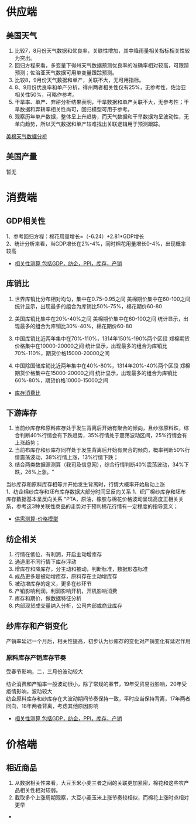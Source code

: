 # 供应端
## 美国天气

1. 比较7，8月份天气数据和优良率，关联性增加，其中降雨量相关指标相关性较为突出。
2. 回归方程来看，多变量下得州天气数据预测优良率的准确率相对较高，可跟踪预测；佐治亚天气数据可用单变量跟踪预测。
3. 比较8，9月份天气数据和单产，关联不大，无可用指标。
4. 8、9月份优良率和单产分析，得州两者相关性仅有25%，无参考性，佐治亚相关性50%，可略作参考。
5. 干旱率、单产、弃耕分析结果表明，干旱数据和单产关联不大，无参考性；干旱数据和弃耕率相关性尚可，回归模型可用于参考。
6. 观察历年单产数据，整体呈上升趋势，而天气数据和干旱数据均呈波动性，无单向趋势，所以天气数据和单产较难找出关联逻辑用于预测跟踪。


[美棉天气数据分析](File:///C:\Users\dell\Desktop\交接文件\供需变量模型\历史分析文件\近期重点\美棉天气数据分析.xlsx)

## 美国产量
暂无

# 消费端
## GDP相关性
								
1、参考回归方程：棉花用量增长=（-6.24）+2.81*GDP增长								
2、统计分析来看，当GDP增长在2%-4%，同时棉花用量增长0-4%，出现概率较高								
- [相关性测算 包括GDP，纺企，PPI，库存，产销]("C:\Users\dell\Desktop\交接文件\供需变量模型\历史分析文件\近期重点\相关性测算.xlsx") 
## 库销比
1. 世界库销比分布相对均匀，集中在0.75-0.95之间
美棉期价集中在60-100之间
统计显示，出现最多的组合为库销比50%-75%，棉花期价60-80

2. 美国库销比集中在20%-40%之间
美棉期价集中在60-100之间
统计显示，出现最多的组合为库销比30%-40%，棉花期价60-80

3. 中国库销比近两年集中在70%-110%，1314年150%-190%两个区段
郑棉期货价格集中在10000-20000之间
统计显示，出现最多的组合为库销比70%-110%，期货价格15000-20000之间

4. 中国除国储库销比近两年集中在40%-80%，1314年20%-40%两个区段
郑棉期货价格集中在15000-20000之间
统计显示，出现最多的组合为库销比60%-80%，期货价格10000-15000之间

- [库存消费比]("C:\Users\dell\Desktop\交接文件\供需变量模型\历史分析文件\近期重点\库存消费比.xlsx")


## 下游库存
1. 当前纱库存和原料库存处于发生背离后开始有聚合的倾向，且纱涨原料跌，综合判断40%行情会有下跌趋势，35%行情处于震荡波动区间，25%行情会有上涨趋势；
2. 当前布库存和纱库存同样处于发生背离后开始有聚合的倾向，概率判断50%行情震荡波动，38%行情上涨，13%行情下跌；
3. 结合两类数据源测算（我司及信息网），综合行情判断40%震荡波动，34%下跌，26%上涨。"								
									
									
当纱库存和原料库存相等并开始发生背离时，行情大概率开始启动上涨							
1、纺企棉纱库存和坯布库存数据大部分时间呈反向关系
1、织厂棉纱库存和坯布库存数据基本呈反向关系
"PTA，原油，橡胶与棉花价格波动呈现高度正相关关系，参考这3种关联性商品的走势对于预判棉花行情有一定程度的指导意义；
								
- [供需测算-价格模型]("C:\Users\dell\Desktop\交接文件\供需变量模型\历史分析文件\近期重点\供需变量-价格测算模型汇总.xlsx")							
## 纺企相关						
1. 行情在低位，有利润，开启主动增库存
2. 通道里不同行情下库存浮动			
3. 增库存和降库存，分主动和被动，判断标准，数据形态标准			
4. 成品更多是被动增库存，原料存在主动增库存			
5. 被动增库存的定义，更多在纱环节			
6. 产销影响利润，利润影响开机，开机影响消费			
7. 库存和期价，做数据特征分析			
8. 内部现货成交量纳入分析，公司内部或商业库存			
			
## 纱库存和产销变化	
产销率延迟一个月后，相关性提高，初步认为纱库存的变化对产销变化有延迟作用			
### 原料库存产销库存节奏
受春节影响，二，三月份波动较大							
                            
纺企消费和产销率一般波动很小，除了常规的春节，19年受贸易战影响，20年受疫情影响，波动较大							
纺企原料库存和纱库存在大波动期间节奏保持一致，平时应当保持背离，17年两者同向，18年两者背离，考虑其他原因影响							

- [相关性测算 包括GDP，纺企，PPI，库存，产销]("C:\Users\dell\Desktop\交接文件\供需变量模型\历史分析文件\近期重点\相关性测算.xlsx") 

# 价格端
## 相近商品
				
1. 从数据相关性来看，大豆玉米小麦三者之间的关联更加紧密，棉花和这些农产品相关性相对较弱。				
2. 截取多个上涨周期观察，大豆小麦玉米上涨节奏较相似，而棉花上涨时点相对更早				
-
